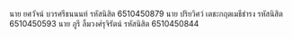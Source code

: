 นาย ยศวัจน์ บวรศรีธนนนท์ 		  รหัสนิสิต 6510450879
นาย ปริยวิศว์ เตชะกฤตเมธีธำรง 	  รหัสนิสิต 6510450593
นาย ภูรี ลิ้มวงศ์รุจิรัตน์ 		      รหัสนิสิต 6510450844
